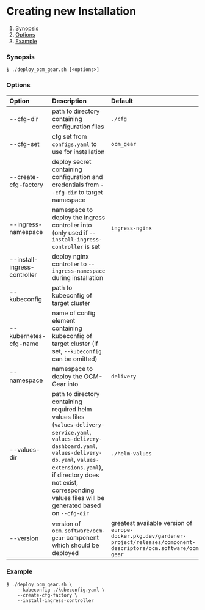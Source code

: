 # Creating new Installation

1. [Synopsis](#synopsis)
2. [Options](#options)
3. [Example](#example)

<a id="synopsis"></a>
### Synopsis
```
$ ./deploy_ocm_gear.sh [<options>]
```

<a id="options"></a>
### Options
| Option | Description | Default | Required |
| :----- | :---------- | :------ | :------: |
| --cfg-dir | path to directory containing configuration files | `./cfg` | x |
| --cfg-set | cfg set from `configs.yaml` to use for installation | `ocm_gear` | x |
| --create-cfg-factory | deploy secret containing configuration and credentials from `--cfg-dir` to target namespace | | |
| --ingress-namespace | namespace to deploy the ingress controller into (only used if `--install-ingress-controller` is set | `ingress-nginx` | |
| --install-ingress-controller | deploy nginx controller to `--ingress-namespace` during installation | | |
| --kubeconfig | path to kubeconfig of target cluster | | x |
| --kubernetes-cfg-name | name of config element containing kubeconfig of target cluster (if set, `--kubeconfig` can be omitted) | | |
| --namespace | namespace to deploy the OCM-Gear into | `delivery` | x |
| --values-dir | path to directory containing required helm values files (`values-delivery-service.yaml`, `values-delivery-dashboard.yaml`, `values-delivery-db.yaml`, `values-extensions.yaml`), if directory does not exist, corresponding values files will be generated based on `--cfg-dir` | `./helm-values` | x |
| --version | version of `ocm.software/ocm-gear` component which should be deployed | greatest available version of `europe-docker.pkg.dev/gardener-project/releases/component-descriptors/ocm.software/ocm-gear` | |

<a id="example"></a>
### Example
```
$ ./deploy_ocm_gear.sh \
    --kubeconfig ./kubeconfig.yaml \
    --create-cfg-factory \
    --install-ingress-controller
```
